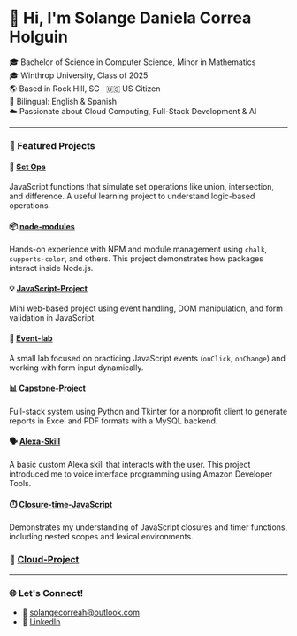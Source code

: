 
# 👋 Hi, I'm Solange Daniela Correa Holguin

🎓 Bachelor of Science in Computer Science, Minor in Mathematics  
🎓 Winthrop University, Class of 2025  
🌎 Based in Rock Hill, SC | 🇺🇸 US Citizen  
💬 Bilingual: English & Spanish  
☁️ Passionate about Cloud Computing, Full-Stack Development & AI  

---

### 🚀 Featured Projects

#### 🔢 [Set Ops](https://github.com/SolCorrea1996/set-ops)
JavaScript functions that simulate set operations like union, intersection, and difference. A useful learning project to understand logic-based operations.

#### 📦 [node-modules](https://github.com/SolCorrea1996/Node-Modules)
Hands-on experience with NPM and module management using `chalk`, `supports-color`, and others. This project demonstrates how packages interact inside Node.js.

#### 💡 [JavaScript-Project](https://github.com/SolCorrea1996/JavaScript-Project.git)
Mini web-based project using event handling, DOM manipulation, and form validation in JavaScript.

#### 🧪 [Event-lab](https://github.com/SolCorrea1996/Event-lab.git)
A small lab focused on practicing JavaScript events (`onClick`, `onChange`) and working with form input dynamically.

#### 📊 [Capstone-Project](https://github.com/SolCorrea1996/Capstone-Project.git)
Full-stack system using Python and Tkinter for a nonprofit client to generate reports in Excel and PDF formats with a MySQL backend.

#### 🗣️ [Alexa-Skill](https://github.com/SolCorrea1996/Alexa-Skill.git)
A basic custom Alexa skill that interacts with the user. This project introduced me to voice interface programming using Amazon Developer Tools.

#### ⏱️ [Closure-time-JavaScript](https://github.com/SolCorrea1996/Closure-time-JavaScript.git)
Demonstrates my understanding of JavaScript closures and timer functions, including nested scopes and lexical environments.

### 🚀 [Cloud-Project](https://github.com/SolCorrea1996/Cloud-project1.git)
---

### 🌐 Let's Connect!

- 📧 solangecorreah@outlook.com
- 💼 [LinkedIn](www.linkedin.com/in/solange-correa-074515348)
